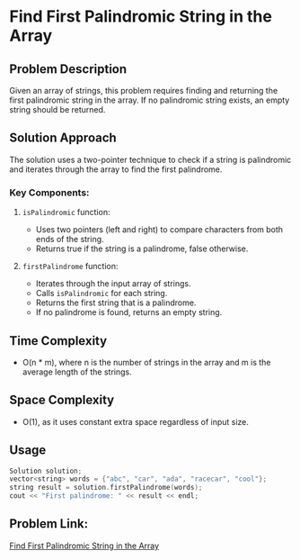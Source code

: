 # Find First Palindromic String in the Array

## Problem Description

Given an array of strings, this problem requires finding and returning the first palindromic string in the array. If no palindromic string exists, an empty string should be returned.

## Solution Approach

The solution uses a two-pointer technique to check if a string is palindromic and iterates through the array to find the first palindrome.

### Key Components:

1. `isPalindromic` function:
   - Uses two pointers (left and right) to compare characters from both ends of the string.
   - Returns true if the string is a palindrome, false otherwise.

2. `firstPalindrome` function:
   - Iterates through the input array of strings.
   - Calls `isPalindromic` for each string.
   - Returns the first string that is a palindrome.
   - If no palindrome is found, returns an empty string.

## Time Complexity

- O(n * m), where n is the number of strings in the array and m is the average length of the strings.

## Space Complexity

- O(1), as it uses constant extra space regardless of input size.

## Usage

```cpp
Solution solution;
vector<string> words = {"abc", "car", "ada", "racecar", "cool"};
string result = solution.firstPalindrome(words);
cout << "First palindrome: " << result << endl;
```

## Problem Link:
[Find First Palindromic String in the Array](https://leetcode.com/problems/find-first-palindromic-string-in-the-array/description/)
